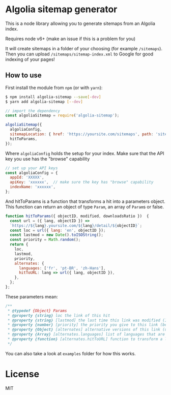 # Algolia sitemap generator

This is a node library allowing you to generate sitemaps from an Algolia index. 

Requires node v6+ (make an issue if this is a problem for you)

It will create sitemaps in a folder of your choosing (for example `/sitemaps`). Then you can upload `/sitemaps/sitemap-index.xml` to Google for good indexing of your pages! 

## How to use

First install the module from `npm` (or with `yarn`): 

```sh
$ npm install algolia-sitemap --save[-dev]
$ yarn add algolia-sitemap [--dev]
```

```js
// import the dependency
const algoliaSitemap = require('algolia-sitemap');

algoliaSitemap({
  algoliaConfig,
  sitemapLocation: { href: 'https://yoursite.com/sitemaps', path: 'sitemaps' },
  hitToParams,
});
```

Where `algoliaConfig` holds the setup for your index. Make sure that the API key you use has the "browse" capability

```js
// set up your API keys
const algoliaConfig = {
  appId: 'XXXXX',
  apiKey: 'xxxxxx',  // make sure the key has "browse" capability
  indexName: 'xxxxxx',
};
```

And hitToParams is a function that transforms a hit into a parameters object. This function can return an object of type `Param`, an array of `Param`s or false.

```js
function hitToParams({ objectID, modified, downloadsRatio })  {
  const url = ({ lang, objectID }) =>
  `https://${lang}.yoursite.com/${lang}/detail/${objectID}`;
  const loc = url({ lang: 'en', objectID });
  const lastmod = new Date().toISOString();
  const priority = Math.random();
  return {
    loc,
    lastmod,
    priority,
    alternates: {
      languages: ['fr', 'pt-BR', 'zh-Hans'],
      hitToURL: lang => url({ lang, objectID }),
    },
  };
};
```

These parameters mean: 

```js
/**
 * @typedef {Object} Params
 * @property {string} loc the link of this hit
 * @property {string} [lastmod] the last time this link was modified (ISO8601)
 * @property {number} [priority] the priority you give to this link (between 0 and 1)
 * @property {Object} [alternates] alternative versions of this link (useful for multi-language)
 * @property {Array} [alternates.languages] list of languages that are enabled
 * @property {function} [alternates.hitToURL] function to transform a language into a url of this object
 */
```

You can also take a look at `examples` folder for how this works.

# License 

MIT
